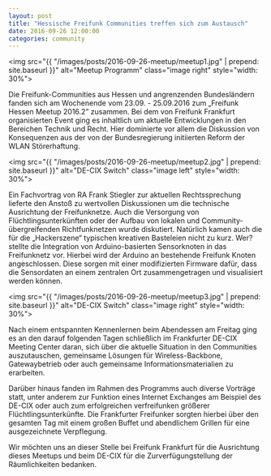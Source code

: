 ```yaml
---
layout: post
title: "Hessische Freifunk Communities treffen sich zum Austausch"
date: 2016-09-26 12:00:00
categories: community
---
```

<img src="{{ "/images/posts/2016-09-26-meetup/meetup1.jpg" | prepend: site.baseurl }}" alt="Meetup Programm" class="image right" style="width: 30%"> 

Die Freifunk-Communities aus Hessen und angrenzenden Bundesländern fanden sich am Wochenende vom 23.09. - 25.09.2016 zum „Freifunk Hessen Meetup 2016.2” zusammen. Bei dem von Freifunk Frankfurt organisierten Event ging es inhaltlich um aktuelle Entwicklungen in den Bereichen Technik und Recht. Hier dominierte vor allem die Diskussion von Konsequenzen aus der von der Bundesregierung initiierten Reform der WLAN Störerhaftung.

<!--*-->

<img src="{{ "/images/posts/2016-09-26-meetup/meetup2.jpg" | prepend: site.baseurl }}" alt="DE-CIX Switch" class="image left" style="width: 30%">

Ein Fachvortrag von RA Frank Stiegler zur aktuellen Rechtssprechung lieferte den Anstoß zu wertvollen Diskussionen um die technische Ausrichtung der Freifunknetze. Auch die Versorgung von Flüchtlingsunterkünften oder der Aufbau von lokalen und Community-übergreifenden Richtfunknetzen wurde diskutiert. Natürlich kamen auch die für die „Hackerszene“ typischen kreativen Basteleien nicht zu kurz. Wer? stellte die Integration von Arduino-basierten Sensorknoten in das Freifunknetz vor. Hierbei wird der Arduino an bestehende Freifunk Knoten angeschlossen. Diese sorgen mit einer modifizierten Firmware dafür, dass die Sensordaten an einem zentralen Ort zusammengetragen und visualisiert werden können.

<img src="{{ "/images/posts/2016-09-26-meetup/meetup3.jpg" | prepend: site.baseurl }}" alt="DE-CIX Switch" class="image right" style="width: 30%">

Nach einem entspannten Kennenlernen beim Abendessen am Freitag ging es an den darauf folgenden Tagen schließlich im Frankfurter DE-CIX Meeting Center daran, sich über die aktuelle Situation in den Communities auszutauschen, gemeinsame Lösungen für Wireless-Backbone, Gatewaybetrieb oder auch gemeinsame Informationsmaterialien zu erarbeiten. 

Darüber hinaus fanden im Rahmen des Programms auch diverse Vorträge statt, unter anderem zur Funktion eines Internet Exchanges am Beispiel des DE-CIX oder auch zum erfolgreichen verfreifunken größerer Flüchtlingsunterkünfte. Die Frankfurter Freifunker sorgten hierbei über den gesamten Tag mit einem großen Buffet und abendlichem Grillen für eine ausgezeichnete Verpflegung.

Wir möchten uns an dieser Stelle bei Freifunk Frankfurt für die Ausrichtung dieses Meetups und beim DE-CIX für die Zurverfügungstellung der Räumlichkeiten bedanken.
